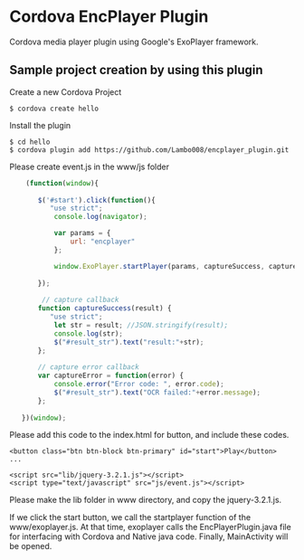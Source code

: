 
# Cordova EncPlayer Plugin

Cordova media player plugin using Google's ExoPlayer framework.

## Sample project creation by using this plugin

Create a new Cordova Project

    $ cordova create hello
    
Install the plugin

    $ cd hello
    $ cordova plugin add https://github.com/Lambo008/encplayer_plugin.git
    

Please create event.js in the www/js folder

```js
    (function(window){
    
       $('#start').click(function(){
          "use strict";
           console.log(navigator);

           var params = {
               url: "encplayer"
           };

           window.ExoPlayer.startPlayer(params, captureSuccess, captureError);
    
       });
    
        // capture callback
       function captureSuccess(result) {
          "use strict";
           let str = result; //JSON.stringify(result);
           console.log(str);			   
           $("#result_str").text("result:"+str);
       };
   
       // capture error callback
       var captureError = function(error) {
           console.error("Error code: ", error.code);
           $("#result_str").text("OCR failed:"+error.message);
       };
   
   })(window);
```

Please add this code to the index.html for button, and include these codes.
```
<button class="btn btn-block btn-primary" id="start">Play</button>
...

<script src="lib/jquery-3.2.1.js"></script>
<script type="text/javascript" src="js/event.js"></script>

```
Please make the lib folder in www directory, and copy the jquery-3.2.1.js.

If we click the start button, we call the startplayer function of the www/exoplayer.js.
At that time, exoplayer calls the EncPlayerPlugin.java file for interfacing with Cordova and Native java code.
Finally, MainActivity will be opened.
